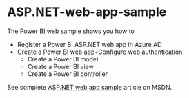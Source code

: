 ﻿# ASP.NET-web-app-sample  

The Power BI web sample shows you how to
- Register a Power BI ASP.NET web app in Azure AD
- Create a Power BI web app◦Configure web authentication
	- Create a Power BI model
	- Create a Power BI view
	- Create a Power BI controller

See complete [ASP.NET web app sample](https://msdn.microsoft.com/en-US/library/dn931282.aspx) article on MSDN.
